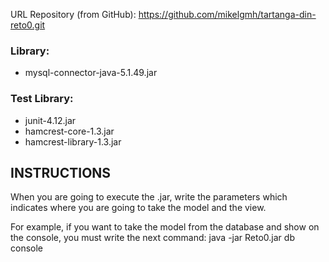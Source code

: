 URL Repository (from GitHub): https://github.com/mikelgmh/tartanga-din-reto0.git

### Library: 
- mysql-connector-java-5.1.49.jar

### Test Library: 
- junit-4.12.jar
- hamcrest-core-1.3.jar
- hamcrest-library-1.3.jar
		

## INSTRUCTIONS

When you are going to execute the .jar, write the parameters which indicates where you are going to take the model and the view.

For example, if you want to take the model from the database and show on the console, you must write the next command:
java -jar Reto0.jar db console



